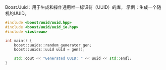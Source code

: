 Boost.Uuid：用于生成和操作通用唯一标识符（UUID）的库。
示例：生成一个随机的UUID。

```cpp
#include <boost/uuid/uuid.hpp>
#include <boost/uuid/uuid_io.hpp>
#include <iostream>

int main() {
    boost::uuids::random_generator gen;
    boost::uuids::uuid uuid = gen();

    std::cout << "Generated UUID: " << uuid << std::endl;
}
```
